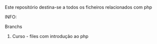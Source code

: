 Este repositório destina-se a todos os ficheiros relacionados com php

INFO:

Branchs

1) Curso - files com introdução ao php
